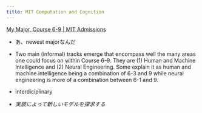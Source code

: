 ```yaml
---
title: MIT Computation and Cognition
---
```


[My Major, Course 6-9 | MIT Admissions](https://mitadmissions.org/blogs/entry/my-major-course-6-9/)

* あ、newest majorなんだ

* Two main (informal) tracks emerge that encompass well the many areas one could focus on within Course 6-9. They are (1) Human and Machine Intelligence and (2) Neural Engineering. Some explain it as human and machine intelligence being a combination of 6-3 and 9 while neural engineering is more of a combination between 6-1 and 9.

* interdiciplinary

* *実装によって新しいモデルを探求する*
